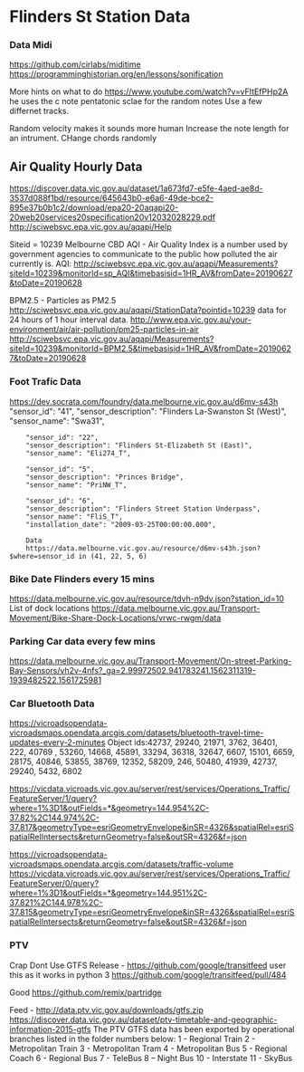 # Flinders St Station Data

### Data Midi
https://github.com/cirlabs/miditime
https://programminghistorian.org/en/lessons/sonification

More hints on what to do https://www.youtube.com/watch?v=vFItEfPHp2A
he uses the c note pentatonic sclae for the random notes
Use a few differnet tracks. 

Random velocity makes it sounds more human
Increase the note length for an intrument. 
CHange chords randomly 

## Air Quality Hourly Data
https://discover.data.vic.gov.au/dataset/1a673fd7-e5fe-4aed-ae8d-3537d088f1bd/resource/645643b0-e6a6-49de-bce2-895e37b0b1c2/download/epa20-20aqapi20-20web20services20specification20v12032028229.pdf
http://sciwebsvc.epa.vic.gov.au/aqapi/Help

Siteid = 10239 Melbourne CBD
AQI - Air Quality Index is a number used by government agencies to communicate to
the public how polluted the air currently is.
AQI:
http://sciwebsvc.epa.vic.gov.au/aqapi/Measurements?siteId=10239&monitorId=sp_AQI&timebasisid=1HR_AV&fromDate=20190627&toDate=20190628

BPM2.5 - Particles as PM2.5
http://sciwebsvc.epa.vic.gov.au/aqapi/StationData?pointid=10239 data for 24 hours of 1 hour interval data.
http://www.epa.vic.gov.au/your-environment/air/air-pollution/pm25-particles-in-air
http://sciwebsvc.epa.vic.gov.au/aqapi/Measurements?siteId=10239&monitorId=BPM2.5&timebasisid=1HR_AV&fromDate=20190627&toDate=20190628

### Foot Trafic Data
https://dev.socrata.com/foundry/data.melbourne.vic.gov.au/d6mv-s43h
        "sensor_id": "41",
        "sensor_description": "Flinders La-Swanston St (West)",
        "sensor_name": "Swa31",
        
        "sensor_id": "22",
        "sensor_description": "Flinders St-Elizabeth St (East)",
        "sensor_name": "Eli274_T",
        
        "sensor_id": "5",
        "sensor_description": "Princes Bridge",
        "sensor_name": "PriNW_T",
        
        "sensor_id": "6",
        "sensor_description": "Flinders Street Station Underpass",
        "sensor_name": "FliS_T",
        "installation_date": "2009-03-25T00:00:00.000",
        
        Data
        https://data.melbourne.vic.gov.au/resource/d6mv-s43h.json?$where=sensor_id in (41, 22, 5, 6) 
        
### Bike Date Flinders every 15 mins
https://data.melbourne.vic.gov.au/resource/tdvh-n9dv.json?station_id=10
List of dock locations https://data.melbourne.vic.gov.au/Transport-Movement/Bike-Share-Dock-Locations/vrwc-rwgm/data

### Parking Car data every few mins
https://data.melbourne.vic.gov.au/Transport-Movement/On-street-Parking-Bay-Sensors/vh2v-4nfs?_ga=2.99972502.941783241.1562311319-1939482522.1561725981

### Car Bluetooth Data
https://vicroadsopendata-vicroadsmaps.opendata.arcgis.com/datasets/bluetooth-travel-time-updates-every-2-minutes
Object ids:42737, 29240, 21971, 3762, 36401, 222, 40769 , 53260, 14668, 45891, 33294, 36318, 32647, 6607, 15101, 6659, 28175, 
40846, 53855, 38769, 12352, 58209, 246, 50480, 41939, 42737, 29240, 5432, 6802

https://vicdata.vicroads.vic.gov.au/server/rest/services/Operations_Traffic/FeatureServer/1/query?where=1%3D1&outFields=*&geometry=144.954%2C-37.82%2C144.974%2C-37.817&geometryType=esriGeometryEnvelope&inSR=4326&spatialRel=esriSpatialRelIntersects&returnGeometry=false&outSR=4326&f=json


https://vicroadsopendata-vicroadsmaps.opendata.arcgis.com/datasets/traffic-volume
https://vicdata.vicroads.vic.gov.au/server/rest/services/Operations_Traffic/FeatureServer/0/query?where=1%3D1&outFields=*&geometry=144.951%2C-37.821%2C144.978%2C-37.815&geometryType=esriGeometryEnvelope&inSR=4326&spatialRel=esriSpatialRelIntersects&returnGeometry=false&outSR=4326&f=json

### PTV

Crap Dont Use
GTFS Release - https://github.com/google/transitfeed user this as it works in python 3 https://github.com/google/transitfeed/pull/484

Good https://github.com/remix/partridge

Feed - http://data.ptv.vic.gov.au/downloads/gtfs.zip
https://discover.data.vic.gov.au/dataset/ptv-timetable-and-geographic-information-2015-gtfs
The PTV GTFS data has been exported by operational branches listed in the
folder numbers below:
1 - Regional Train
2 - Metropolitan Train
3 - Metropolitan Tram
4 - Metropolitan Bus 
5 - Regional Coach
6 - Regional Bus
7 - TeleBus
8 – Night Bus
10 - Interstate
11 - SkyBus

